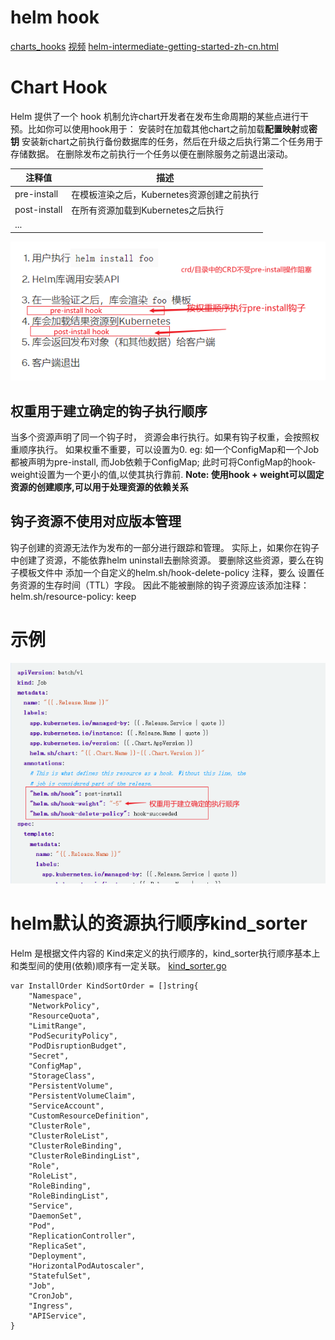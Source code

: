 # helm hook
[charts_hooks](https://helm.sh/zh/docs/topics/charts_hooks/)
[视频](https://www.bilibili.com/video/BV1Ee411V7Us)
[helm-intermediate-getting-started-zh-cn.html](https://www.hellodemos.com/hello-helm-intermediate/helm-intermediate-getting-started-zh-cn.html)

# Chart Hook
Helm 提供了一个 hook 机制允许chart开发者在发布生命周期的某些点进行干预。比如你可以使用hook用于：
安装时在加载其他chart之前加载**配置映射**或**密钥**
安装新chart之前执行备份数据库的任务，然后在升级之后执行第二个任务用于存储数据。
在删除发布之前执行一个任务以便在删除服务之前退出滚动。


|    注释值    |                   描述                    |
| ------------ | ----------------------------------------- |
| pre-install  | 在模板渲染之后，Kubernetes资源创建之前执行 |
| post-install | 在所有资源加载到Kubernetes之后执行         |
| ...          |                                           |
	
	

![](images_attachments/395660023227456.png)

## 权重用于建立确定的钩子执行顺序
当多个资源声明了同一个钩子时， 资源会串行执行。如果有钩子权重，会按照权重顺序执行。
如果权重不重要，可以设置为0.
eg: 如一个ConfigMap和一个Job都被声明为pre-install, 而Job依赖于ConfigMap; 此时可将ConfigMap的hook-weight设置为一个更小的值,以使其执行靠前.
**Note: 使用hook + weight可以固定资源的创建顺序,可以用于处理资源的依赖关系**

## 钩子资源不使用对应版本管理
钩子创建的资源无法作为发布的一部分进行跟踪和管理。
实际上，如果你在钩子中创建了资源，不能依靠helm uninstall去删除资源。
要删除这些资源，要么在钩子模板文件中 添加一个自定义的helm.sh/hook-delete-policy 注释，要么 设置任务资源的生存时间（TTL）字段。
因此不能被删除的钩子资源应该添加注释： helm.sh/resource-policy: keep

# 示例
![](images_attachments/425700523247622.png)



# helm默认的资源执行顺序kind_sorter
Helm 是根据文件内容的 Kind来定义的执行顺序的，kind_sorter执行顺序基本上和类型间的使用(依赖)顺序有一定关联。
[kind_sorter.go](https://github.com/helm/helm/blob/release-3.0/pkg/releaseutil/kind_sorter.go)
```
var InstallOrder KindSortOrder = []string{
	"Namespace",
	"NetworkPolicy",
	"ResourceQuota",
	"LimitRange",
	"PodSecurityPolicy",
	"PodDisruptionBudget",
	"Secret",
	"ConfigMap",
	"StorageClass",
	"PersistentVolume",
	"PersistentVolumeClaim",
	"ServiceAccount",
	"CustomResourceDefinition",
	"ClusterRole",
	"ClusterRoleList",
	"ClusterRoleBinding",
	"ClusterRoleBindingList",
	"Role",
	"RoleList",
	"RoleBinding",
	"RoleBindingList",
	"Service",
	"DaemonSet",
	"Pod",
	"ReplicationController",
	"ReplicaSet",
	"Deployment",
	"HorizontalPodAutoscaler",
	"StatefulSet",
	"Job",
	"CronJob",
	"Ingress",
	"APIService",
}

```

